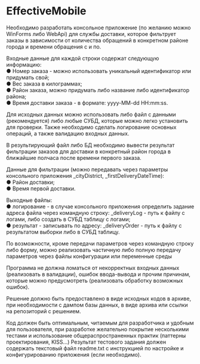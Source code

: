 # EffectiveMobile

Необходимо разработать консольное приложение (по желанию можно WinForms
либо WebApi) для службы доставки, которое фильтрует заказы в зависимости от
количества обращений в конкретном районе города и времени обращения с и по.<br />

Входные данные для каждой строки содержат следующую информацию: <br />
● Номер заказа - можно использовать уникальный идентификатор или
придумать свой; <br />
● Вес заказа в килограммах; <br />
● Район заказа, можно придумать либо название либо идентификатор
района; <br />
● Время доставки заказа - в формате: yyyy-MM-dd HH:mm:ss. <br />

Для исходных данных можно использовать либо файл с данными
(рекомендуется) либо любые СУБД, которые можно легко установить для проверки.
Также необходимо сделать логирование основных операций, а также
валидацию входных данных. <br />

В результирующий файл либо БД необходимо вывести результат фильтрации
заказов для доставки в конкретный район города в ближайшие полчаса после времени
первого заказа.

Данные для фильтрации (можно передавать через параметры консольного
приложения _cityDistrict, _firstDeliveryDateTime): <br />
● Район доставки; <br />
● Время первой доставки. <br />

Выходные файлы: <br />
● логирование - в случае консольного приложения определить задание адреса
файла через командную строку: _deliveryLog - путь к файлу с логами, либо
создать в СУБД таблицу с логами; <br />
● результат - записывать по адресу: _deliveryOrder - путь к файлу с результатом
выборки либо в СУБД таблицу. <br />

По возможности, кроме передачи параметров через командную строку либо
форму, можно реализовать частичную либо полную передачу параметров через файлы
конфигурации или переменные среды <br />

Программа не должна ломаться от некорректных входных данных (реализовать
в валидации), ошибок ввода-вывода и прочим причинам, которые можно
предусмотреть (реализовать обработку возможных ошибок). <br />

Решение должно быть предоставлено в виде исходных кодов в архиве, при
необходимости с дампом базы данных, в виде архива или ссылки на репозиторий с
решением. <br />

Код должен быть оптимальным, читаемым для разработчика и удобным для
пользователя, при разработке желательно покрытие несколькими тестами и
использование общераспространенных практик (паттерны проектирования, KISS...)
Результат тестового задания должен содержать текстовый файл readme.txt с
инструкцией по настройке и конфигурированию приложения (если необходимо).

